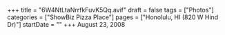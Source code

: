 +++
title = "6W4NtLtaNrrfkFuvK5Qq.avif"
draft = false
tags = ["Photos"]
categories = ["ShowBiz Pizza Place"]
pages = ["Honolulu, HI (820 W Hind Dr)"]
startDate = ""
+++
August 23, 2008
